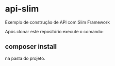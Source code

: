 # api-slim
Exemplo de construção de API com Slim Framework

Após clonar este repositório execute o comando:
## composer install
na pasta do projeto.


